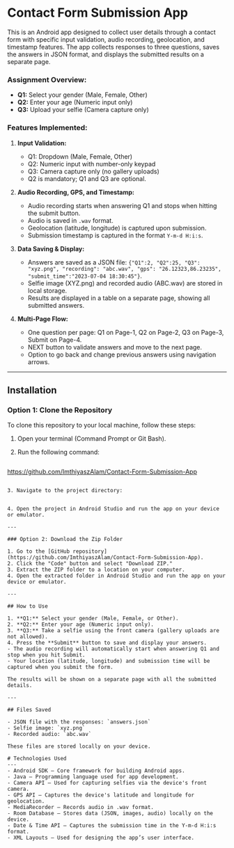 # Contact Form Submission App

This is an Android app designed to collect user details through a contact form with specific input validation, audio recording, geolocation, and timestamp features. The app collects responses to three questions, saves the answers in JSON format, and displays the submitted results on a separate page.

### Assignment Overview:
- **Q1:** Select your gender (Male, Female, Other)
- **Q2:** Enter your age (Numeric input only)
- **Q3:** Upload your selfie (Camera capture only)
  
### Features Implemented:
1. **Input Validation:**
   - Q1: Dropdown (Male, Female, Other)
   - Q2: Numeric input with number-only keypad
   - Q3: Camera capture only (no gallery uploads)
   - Q2 is mandatory; Q1 and Q3 are optional.
   
2. **Audio Recording, GPS, and Timestamp:**
   - Audio recording starts when answering Q1 and stops when hitting the submit button.
   - Audio is saved in `.wav` format.
   - Geolocation (latitude, longitude) is captured upon submission.
   - Submission timestamp is captured in the format `Y-m-d H:i:s`.

3. **Data Saving & Display:**
   - Answers are saved as a JSON file: `{"Q1":2, "Q2":25, "Q3": "xyz.png", "recording": "abc.wav", "gps": "26.12323,86.23235", "submit_time":"2023-07-04 18:30:45"}`.
   - Selfie image (XYZ.png) and recorded audio (ABC.wav) are stored in local storage.
   - Results are displayed in a table on a separate page, showing all submitted answers.

4. **Multi-Page Flow:**
   - One question per page: Q1 on Page-1, Q2 on Page-2, Q3 on Page-3, Submit on Page-4.
   - NEXT button to validate answers and move to the next page.
   - Option to go back and change previous answers using navigation arrows.

---

## Installation

### Option 1: Clone the Repository

To clone this repository to your local machine, follow these steps:

1. Open your terminal (Command Prompt or Git Bash).
2. Run the following command:

   ```bash
 https://github.com/ImthiyaszAlam/Contact-Form-Submission-App
   ```

3. Navigate to the project directory:


4. Open the project in Android Studio and run the app on your device or emulator.

---

### Option 2: Download the Zip Folder

1. Go to the [GitHub repository](https://github.com/ImthiyaszAlam/Contact-Form-Submission-App).
2. Click the "Code" button and select "Download ZIP."
3. Extract the ZIP folder to a location on your computer.
4. Open the extracted folder in Android Studio and run the app on your device or emulator.

---

## How to Use

1. **Q1:** Select your gender (Male, Female, or Other).
2. **Q2:** Enter your age (Numeric input only).
3. **Q3:** Take a selfie using the front camera (gallery uploads are not allowed).
4. Press the **Submit** button to save and display your answers.
   - The audio recording will automatically start when answering Q1 and stop when you hit Submit.
   - Your location (latitude, longitude) and submission time will be captured when you submit the form.

The results will be shown on a separate page with all the submitted details.

---

## Files Saved

- JSON file with the responses: `answers.json`
- Selfie image: `xyz.png`
- Recorded audio: `abc.wav`

These files are stored locally on your device.

# Technologies Used
---
- Android SDK – Core framework for building Android apps.
- Java – Programming language used for app development.
- Camera API – Used for capturing selfies via the device's front camera.
- GPS API – Captures the device's latitude and longitude for geolocation.
- MediaRecorder – Records audio in .wav format.
- Room Database – Stores data (JSON, images, audio) locally on the device.
- Date & Time API – Captures the submission time in the Y-m-d H:i:s format.
- XML Layouts – Used for designing the app’s user interface.
